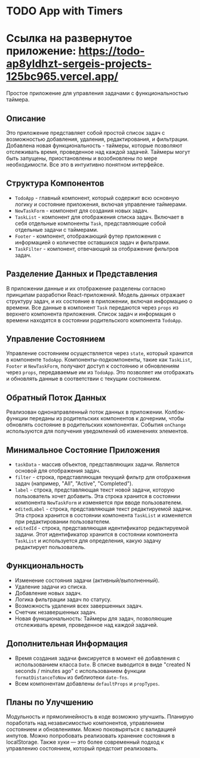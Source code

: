 # TODO App with Timers

# Ссылка на развернутое приложение: https://todo-ap8yldhzt-sergeis-projects-125bc965.vercel.app/

Простое приложение для управления задачами с функциональностью таймера.

## Описание

Это приложение представляет собой простой список задач с возможностью добавления, удаления, редактирования, и фильтрации. Добавлена новая функциональность - таймеры, которые позволяют отслеживать время, проведенное над каждой задачей. Таймеры могут быть запущены, приостановлены и возобновлены по мере необходимости. Все это в интуитивно понятном интерфейсе.

## Структура Компонентов

- `TodoApp` - главный компонент, который содержит всю основную логику и состояние приложения, включая управление таймерами.
- `NewTaskForm` - компонент для создания новых задач.
- `TaskList` - компонент для отображения списка задач. Включает в себя отдельные компоненты `Task`, представляющие собой отдельные задачи с таймерами.
- `Footer` - компонент, отображающий футер приложения с информацией о количестве оставшихся задач и фильтрами.
- `TaskFilter` - компонент, отвечающий за отображение фильтров задач.

## Разделение Данных и Представления

В приложении данные и их отображение разделены согласно принципам разработки React-приложений. Модель данных отражает структуру задач, и их состояние в приложении, включая информацию о времени. Все данные в компонент `Task` передаются через `props` из верхнего компонента приложения. Список задач и информация о времени находятся в состоянии родительского компонента `TodoApp`.

## Управление Состоянием

Управление состоянием осуществляется через `state`, который хранится в компоненте `TodoApp`. Компоненты-подкомпоненты, такие как `TaskList`, `Footer` и `NewTaskForm`, получают доступ к состоянию и обновлениям через `props`, передаваемые им из `TodoApp`. Это позволяет им отображать и обновлять данные в соответствии с текущим состоянием.

## Обратный Поток Данных

Реализован однонаправленный поток данных в приложении. Колбэк-функции переданы из родительских компонентов к дочерним, чтобы обновлять состояние в родительских компонентах. События `onChange` используются для получения уведомлений об изменениях элементов.

## Минимальное Состояние Приложения

- `taskData` - массив объектов, представляющих задачи. Является основой для отображения задач.
- `filter` - строка, представляющая текущий фильтр для отображения задач (например, "All", "Active", "Completed").
- `label` - строка, представляющая текст новой задачи, которую пользователь хочет добавить. Эта строка хранится в состоянии компонента `NewTaskForm` и изменяется при вводе пользователем.
- `editedLabel` - строка, представляющая текст редактируемой задачи. Эта строка хранится в состоянии компонента `TaskList` и изменяется при редактировании пользователем.
- `editedId` - строка, представляющая идентификатор редактируемой задачи. Этот идентификатор хранится в состоянии компонента `TaskList` и используется для определения, какую задачу редактирует пользователь.

## Функциональность

- Изменение состояния задачи (активный/выполненный).
- Удаление задачи из списка.
- Добавление новых задач.
- Логика фильтрации задач по статусу.
- Возможность удаления всех завершенных задач.
- Счетчик незавершенных задач.
- Новая функциональность: Таймеры для задач, позволяющие отслеживать время, проведенное над каждой задачей.

## Дополнительная Информация

- Время создания задачи фиксируется в момент её добавления с использованием класса `Date`. В списке выводится в виде "created N seconds / minutes ago" с использованием функции `formatDistanceToNow` из библиотеки `date-fns`.
- Всем компонентам добавлены `defaultProps` и `propTypes`.

## Планы по Улучшению

Модульность и прямолинейность в коде возможно улучшить. Планирую поработать над независимостью компонентов, управлением состоянием и обновлениями.
Можно поковыряться с валидацией инпутов.
Можно попробовать реализовать хранение состояния в localStorage.
Также хуки — это более современный подход к управлению состоянием, который предстоит реализовать.
